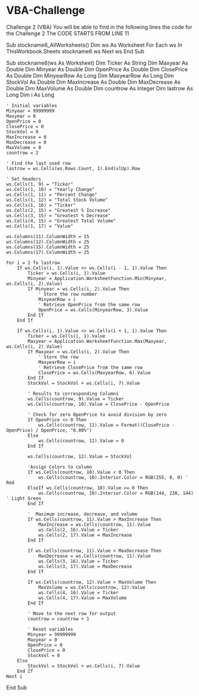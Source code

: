# VBA-Challenge
Challenge 2 (VBA)
You will be able to find  in the following lines the code for the Challenge 2 The CODE STARTS FROM LINE 11







Sub stockname6_AllWorksheets()
    Dim ws As Worksheet
    For Each ws In ThisWorkbook.Sheets
        stockname6 ws
    Next ws
End Sub

Sub stockname6(ws As Worksheet)
    Dim Ticker As String
    Dim Maxyear As Double
    Dim Minyear As Double
    Dim OpenPrice As Double
    Dim ClosePrice As Double
    Dim MinyearRow As Long
    Dim MaxyearRow As Long
    Dim StockVol As Double
    Dim MaxIncrease As Double
    Dim MaxDecrease As Double
    Dim MaxVolume As Double
    Dim countrow As Integer
    Dim lastrow As Long
    Dim i As Long

    ' Initial variables
    Minyear = 99999999
    Maxyear = 0
    OpenPrice = 0
    ClosePrice = 0
    StockVol = 0
    MaxIncrease = 0
    MaxDecrease = 0
    MaxVolume = 0
    countrow = 2

    ' Find the last used row
    lastrow = ws.Cells(ws.Rows.Count, 1).End(xlUp).Row

    ' Set headers
    ws.Cells(1, 9) = "Ticker"
    ws.Cells(1, 10) = "Yearly Change"
    ws.Cells(1, 11) = "Percent Change"
    ws.Cells(1, 12) = "Total Stock Volume"
    ws.Cells(1, 16) = "Ticker"
    ws.Cells(2, 15) = "Greatest % Increase"
    ws.Cells(3, 15) = "Greatest % Decrease"
    ws.Cells(4, 15) = "Greatest Total Volume"
    ws.Cells(1, 17) = "Value"

    ws.Columns(11).ColumnWidth = 15
    ws.Columns(12).ColumnWidth = 25
    ws.Columns(15).ColumnWidth = 25
    ws.Columns(17).ColumnWidth = 25

    For i = 2 To lastrow
        If ws.Cells(i, 1).Value <> ws.Cells(i - 1, 1).Value Then
            Ticker = ws.Cells(i, 1).Value
            Minyear = Application.WorksheetFunction.Min(Minyear, ws.Cells(i, 2).Value)
            If Minyear = ws.Cells(i, 2).Value Then
                ' Store the row number
                MinyearRow = i
                ' Retrieve OpenPrice from the same row
                OpenPrice = ws.Cells(MinyearRow, 3).Value
            End If
        End If

        If ws.Cells(i, 1).Value <> ws.Cells(i + 1, 1).Value Then
            Ticker = ws.Cells(i, 1).Value
            Maxyear = Application.WorksheetFunction.Max(Maxyear, ws.Cells(i, 2).Value)
            If Maxyear = ws.Cells(i, 2).Value Then
                ' Store the row
                MaxyearRow = i
                ' Retrieve ClosePrice from the same row
                ClosePrice = ws.Cells(MaxyearRow, 6).Value
            End If
            StockVol = StockVol + ws.Cells(i, 7).Value

            ' Results to corresponding Columns
            ws.Cells(countrow, 9).Value = Ticker
            ws.Cells(countrow, 10).Value = ClosePrice - OpenPrice

            ' Check for zero OpenPrice to avoid division by zero
            If OpenPrice <> 0 Then
                ws.Cells(countrow, 11).Value = Format((ClosePrice - OpenPrice) / OpenPrice, "0.00%")
            Else
                ws.Cells(countrow, 11).Value = 0
            End If

            ws.Cells(countrow, 12).Value = StockVol
            
            'Assign Colors to column
            If ws.Cells(countrow, 10).Value < 0 Then
                ws.Cells(countrow, 10).Interior.Color = RGB(255, 0, 0) ' Red
            ElseIf ws.Cells(countrow, 10).Value >= 0 Then
                ws.Cells(countrow, 10).Interior.Color = RGB(144, 238, 144) ' Light Green
            End If

            '  Maximum increase, decrease, and volume
            If ws.Cells(countrow, 11).Value > MaxIncrease Then
                MaxIncrease = ws.Cells(countrow, 11).Value
                ws.Cells(2, 16).Value = Ticker
                ws.Cells(2, 17).Value = MaxIncrease
            End If

            If ws.Cells(countrow, 11).Value < MaxDecrease Then
                MaxDecrease = ws.Cells(countrow, 11).Value
                ws.Cells(3, 16).Value = Ticker
                ws.Cells(3, 17).Value = MaxDecrease
            End If

            If ws.Cells(countrow, 12).Value > MaxVolume Then
                MaxVolume = ws.Cells(countrow, 12).Value
                ws.Cells(4, 16).Value = Ticker
                ws.Cells(4, 17).Value = MaxVolume
            End If

            ' Move to the next row for output
            countrow = countrow + 1

            ' Reset variables
            Minyear = 99999999
            Maxyear = 0
            OpenPrice = 0
            ClosePrice = 0
            StockVol = 0
        Else
            StockVol = StockVol + ws.Cells(i, 7).Value
        End If
    Next i
End Sub
